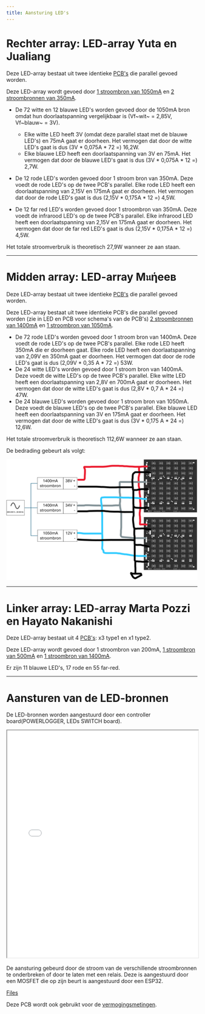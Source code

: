 ```yaml
---
title: Aansturing LED's
---
```


# Rechter array: LED-array Yuta en Jualiang
Deze LED-array bestaat uit twee identieke [PCB's](../leds/index.md) die parallel gevoed worden.

Deze LED-array wordt gevoed door [1 stroombron van 1050mA](https://www.mouser.be/ProductDetail/MEAN-WELL/LPC-60-1050?qs=O2yOKspD61CwHxEZesuS%2Fw%3D%3D) en [2 stroombronnen van 350mA](https://www.mouser.be/ProductDetail/MEAN-WELL/APC-12-350?qs=DNaZHaGatO0h%2FjPDgBoC1g%3D%3D).

- De 72 witte en 12 blauwe LED's worden gevoed door de 1050mA bron omdat hun doorlaatspanning vergelijkbaar is (Vf~wit~ = 2,85V, Vf~blauw~ = 3V).
    - Elke witte LED heeft 3V (omdat deze parallel staat met de blauwe LED's) en 75mA gaat er doorheen. Het vermogen dat door de witte LED's gaat is dus (3V * 0,075A * 72 =) 16,2W.
    - Elke blauwe LED heeft een doorlaatspanning van 3V en 75mA. Het vermogen dat door de blauwe LED's gaat is dus (3V * 0,075A * 12 =) 2,7W.

- De 12 rode LED's worden gevoed door 1 stroom bron van 350mA. Deze voedt de rode LED's op de twee PCB's parallel. Elke rode LED heeft een doorlaatspanning van 2,15V en 175mA gaat er doorheen. Het vermogen dat door de rode LED's gaat is dus (2,15V * 0,175A * 12 =) 4,5W.

- De 12 far red LED's worden gevoed door 1 stroombron van 350mA. Deze voedt de infrarood LED's op de twee PCB's parallel. Elke infrarood LED heeft een doorlaatspanning van 2,15V en 175mA gaat er doorheen. Het vermogen dat door de far red LED's gaat is dus (2,15V * 0,175A * 12 =) 4,5W.

Het totale stroomverbruik is theoretisch 27,9W wanneer ze aan staan.

---

# Midden array: LED-array M𝔲ήeeв

Deze LED-array bestaat uit twee identieke [PCB's](../leds/index.md) die parallel gevoed worden.

Deze LED-array bestaat uit twee identieke PCB's die parallel gevoed worden (zie in LED en PCB voor schema's van de PCB's) [2 stroombronnen van 1400mA](https://www.mouser.be/ProductDetail/MEAN-WELL/LPC-60-1400?qs=O2yOKspD61Aj4Vv%2BmwlI7Q%3D%3D) en [1 stroombron van 1050mA](https://www.mouser.be/ProductDetail/MEAN-WELL/LPC-60-1050?qs=O2yOKspD61CwHxEZesuS%2Fw%3D%3D).

- De 72 rode LED's worden gevoed door 1 stroom bron van 1400mA. Deze voedt de rode LED's op de twee PCB's parallel. Elke rode LED heeft 350mA die er doorheen gaat. Elke rode LED heeft een doorlaatspanning van 2,09V en 350mA gaat er doorheen. Het vermogen dat door de rode LED's gaat is dus (2,09V * 0,35 A * 72 =) 53W.
- De 24 witte LED's worden gevoed door 1 stroom bron van 1400mA. Deze voedt de witte LED's op de twee PCB's parallel. Elke witte LED heeft een doorlaatspanning van 2,8V en 700mA gaat er doorheen. Het vermogen dat door de witte LED's gaat is dus (2,8V * 0,7 A * 24 =) 47W.
- De 24 blauwe LED's worden gevoed door 1 stroom bron van 1050mA. Deze voedt de blauwe LED's op de twee PCB's parallel. Elke blauwe LED heeft een doorlaatspanning van 3V en 175mA gaat er doorheen. Het vermogen dat door de witte LED's gaat is dus (3V * 0,175 A * 24 =) 12,6W.

Het totale stroomverbruik is theoretisch 112,6W wanneer ze aan staan.

De bedrading gebeurt als volgt:

<img src="Muneeb bedrading.png" alt="alt text" style="width:600px;">


---

# Linker array: LED-array Marta Pozzi en Hayato Nakanishi

Deze LED-array bestaat uit 4 [PCB's](../leds/index.md): x3 type1 en x1 type2.

Deze LED-array wordt gevoed door 1 stroombron van 200mA, [1 stroombron van 500mA](https://www.mouser.be/ProductDetail/RECOM-Power/RACT12-500?qs=gt1LBUVyoHnLAK5OjzGrww%3D%3D) en [1 stroombron van 1400mA](https://www.mouser.be/ProductDetail/MEAN-WELL/PCD-25-1400B?qs=%2F%2Bo%2FYLy8OFqnTDCUJjd14g%3D%3D).

Er zijn 11 blauwe LED's, 17 rode en 55 far-red.

---

# Aansturen van de LED-bronnen
De LED-bronnen worden aangestuurd door een controller board(POWERLOGGER, LEDs SWITCH board).

<iframe src="PowerloggerBrd.pdf" width="100%" height="600px"></iframe>

De aansturing gebeurd door de stroom van de verschillende stroombronnen te onderbreken of door te laten met een relais. Deze is aangestuurd door een MOSFET die op zijn beurt is aangestuurd door een ESP32.


[Files](https://github.com/KlaasMeersman/KlaasMeersman.github.io/tree/main/inhoud/energiemonitoring/PCBs%20Bert%20(Type1%2C%20Type2%2C%20Powerlogger)/PowerLogger)


 Deze PCB wordt ook gebruikt voor de [vermogingsmetingen](../energiemonitoring/index.md).